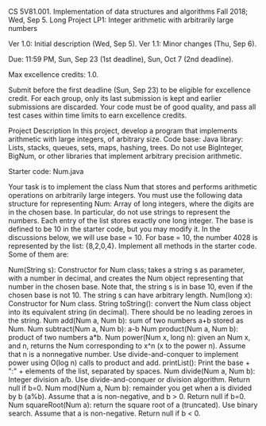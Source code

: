 CS 5V81.001.  Implementation of data structures and algorithms
Fall 2018;  Wed, Sep 5.
Long Project LP1: Integer arithmetic with arbitrarily large numbers

Ver 1.0: Initial description (Wed, Sep 5).
Ver 1.1: Minor changes (Thu, Sep 6).

Due: 11:59 PM, Sun, Sep 23 (1st deadline), Sun, Oct 7 (2nd deadline).

Max excellence credits: 1.0. 

Submit before the first deadline (Sun, Sep 23) to be eligible for excellence credit. 
For each group, only its last submission is kept and earlier submissions are discarded. 
Your code must be of good quality, and pass all test cases within time limits to earn excellence credits.

Project Description
In this project, develop a program that implements arithmetic with large integers, of arbitrary size.
Code base: Java library: Lists, stacks, queues, sets, maps, hashing, trees. Do not use BigInteger, BigNum, or other libraries that implement arbitrary precision arithmetic.

Starter code: Num.java

Your task is to implement the class Num that stores and performs arithmetic operations on arbitrarily large integers. You must use the following data structure for representing Num: Array of long integers, where the digits are in the chosen base. In particular, do not use strings to represent the numbers. Each entry of the list stores exactly one long integer. The base is defined to be 10 in the starter code, but you may modify it. In the discussions below, we will use base = 10. For base = 10, the number 4028 is represented by the list: {8,2,0,4}. Implement all methods in the starter code. Some of them are:

Num(String s): Constructor for Num class; takes a string s as parameter, with a number in decimal, and creates the Num object representing that number in the chosen base. Note that, the string s is in base 10, even if the chosen base is not 10. The string s can have arbitrary length.
Num(long x): Constructor for Num class.
String toString(): convert the Num class object into its equivalent string (in decimal). There should be no leading zeroes in the string.
Num add(Num a, Num b): sum of two numbers a+b stored as Num.
Num subtract(Num a, Num b): a-b
Num product(Num a, Num b): product of two numbers a*b.
Num power(Num x, long n): given an Num x, and n, returns the Num corresponding to x^n (x to the power n). Assume that n is a nonnegative number. Use divide-and-conquer to implement power using O(log n) calls to product and add.
printList(): Print the base + ":" + elements of the list, separated by spaces.
Num divide(Num a, Num b): Integer division a/b. Use divide-and-conquer or division algorithm. Return null if b=0.
Num mod(Num a, Num b): remainder you get when a is divided by b (a%b). Assume that a is non-negative, and b > 0. Return null if b=0.
Num squareRoot(Num a): return the square root of a (truncated). Use binary search. Assume that a is non-negative. Return null if b < 0.
